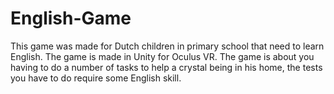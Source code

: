 # English-Game
This game was made for Dutch children in primary school that need to learn English. The game is made in Unity for Oculus VR. The game is about you having to do a number of tasks to help a crystal being in his home, the tests you have to do require some English skill.

